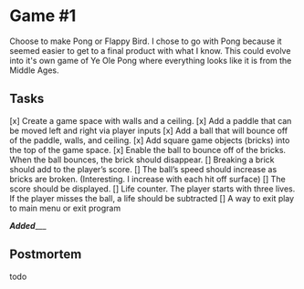 # Game #1
Choose to make Pong or Flappy Bird. I chose to go with Pong because it seemed easier to get to a final product with what I know. 
This could evolve into it's own game of Ye Ole Pong where everything looks like it is from the Middle Ages.

## Tasks
[x] Create a game space with walls and a ceiling.
[x] Add a paddle that can be moved left and right via player inputs
[x] Add a ball that will bounce off of the paddle, walls, and ceiling.
[x] Add square game objects (bricks) into the top of the game space.
[x] Enable the ball to bounce off of the bricks. When the ball bounces, the brick should disappear.
[] Breaking a brick should add to the player’s score.
[] The ball’s speed should increase as bricks are broken. (Interesting. I increase with each hit off surface)
[] The score should be displayed.
[] Life counter. The player starts with three lives. If the player misses the ball, a life should be subtracted
[] A way to exit play to main menu or exit program

___Added______

## Postmortem
todo